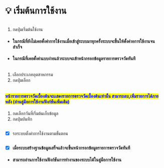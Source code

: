 # 💡 เริ่มต้นการใช้งาน

<figure><img src="../.gitbook/assets/Screenshot 2566-11-01 at 15.27.29.png" alt=""><figcaption></figcaption></figure>

1. กดปุ่มเริ่มต้นใช้งาน

*   #### ในกรณีที่ยังไม่เคยตั้งค่าการใช้งานเมื่อเข้าสู่ระบบมาทุกครั้งระบบจะขึ้นให้ตั้งค่าอการใช้งานจนสำเร็จ


* #### ในกรณีที่เคยตั้งค่าแบบง่ายแล้วระบบจะเข้าหน้ากรอกข้อมูลรายการตรวจวัดทันที



<figure><img src="../.gitbook/assets/Screenshot 2566-11-01 at 15.29.39.png" alt=""><figcaption></figcaption></figure>

1. เลือกประเภทอุตสาหกรรม
2. กดปุ่มเลือก



<figure><img src="../.gitbook/assets/Screenshot 2566-11-01 at 15.30.20.png" alt=""><figcaption></figcaption></figure>

#### <mark style="color:blue;">หน้ารายการตรวจวัดเบื้องต้นจะเเสดงรายการตรวจวัดเบื้องต้นเท่านั้น สามารถลบ,เพิ่มรายการได้ภายหลัง (อ่านคู่มือการใช้งานฟังก์ชันเพิ่มเติม)</mark>

1. กดเลือกวันที่เริ่มต้นเก็บข้อมูล
2. กดปุ่มบันทึก



<figure><img src="../.gitbook/assets/Screenshot 2566-11-01 at 15.31.04.png" alt=""><figcaption></figcaption></figure>

* [x] รอระบบตั้งค่าการใช้งานตามขั้นตอน



<figure><img src="../.gitbook/assets/Screenshot 2566-11-01 at 15.31.40.png" alt=""><figcaption></figcaption></figure>

* [x] **เมื่อระบบสร้างฐานข้อมูลเสร็จแล้วจะขึ้นหน้ากรอกข้อมูลรายการตรวจวัดทันที**
* #### สามารถอ่านการใช้งานฟังก์ชันการทำงานของระบบได้ในคู่มือการใช้งาน
